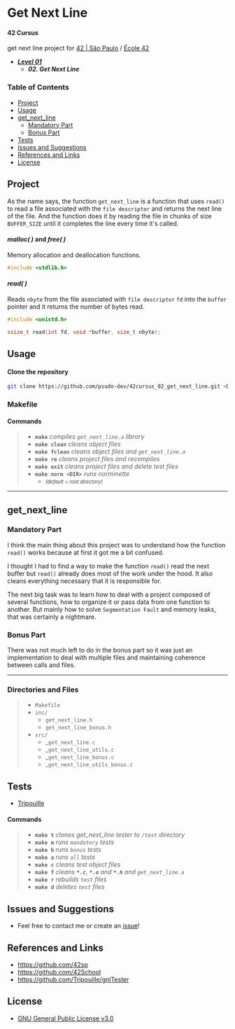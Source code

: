# Get Next Line <!-- omit in toc -->

#### 42 Cursus  <!-- omit in toc -->

get next line project for [42 | São Paulo](https://github.com/42sp) / [École 42](https://github.com/42School)

- ***[Level 01](https://github.com/psudo-dev/42cursus_index)***
  - ***02. Get Next Line***

### Table of Contents  <!-- omit in toc -->

- [Project](#project)
- [Usage](#usage)
- [get_next_line](#get_next_line)
  - [Mandatory Part](#mandatory-part)
  - [Bonus Part](#bonus-part)
- [Tests](#tests)
- [Issues and Suggestions](#issues-and-suggestions)
- [References and Links](#references-and-links)
- [License](#license)

## Project

As the name says, the function `get_next_line` is a function that uses `read()` to read a file associated with the `file descriptor` and returns the next line of the file. And the function does it by reading the file in chunks of size `BUFFER_SIZE` until it completes the line every time it's called.

#### _malloc( )_ and _free( )_ <!-- omit in toc -->

Memory allocation and deallocation functions.

```c
#include <stdlib.h>
```

#### _read( )_ <!-- omit in toc -->

Reads `nbyte` from the file associated with `file descriptor` `fd` into the `buffer` pointer and it returns the number of bytes read.

```c
#include <unistd.h>

ssize_t read(int fd, void *buffer, size_t nbyte);
```

## Usage

#### Clone the repository <!-- omit in toc -->

```sh
git clone https://github.com/psudo-dev/42cursus_02_get_next_line.git <DIR_NAME>
```

### Makefile <!-- omit in toc -->

#### Commands <!-- omit in toc -->
>
> - **`make`** *compiles `get_next_line.a` library*
> - **`make clean`** *cleans object files*
> - **`make fclean`** *cleans object files and `get_next_line.a`*
> - **`make re`** *cleans project files and recompiles*
> - **`make exit`** *cleans project files and delete test files*
> - **`make norm <DIR>`** *runs norminette*
>   - *<span style="font-size:0.8em; color:rgba(0, 0, 0, 0.75)">(default = root directory)</span>*

---

## get_next_line

### Mandatory Part

I think the main thing about this project was to understand how the function `read()` works because at first it got me a bit confused.

I thought I had to find a way to make the function `read()` read the next buffer but `read()` already does most of the work under the hood. It also cleans everything necessary that it is responsible for.

The next big task was to learn how to deal with a project composed of several functions, how to organize it or pass data from one function to another. But mainly how to solve `Segmentation Fault` and memory leaks, that was certainly a nightmare.

### Bonus Part

There was not much left to do in the bonus part so it was just an implementation to deal with multiple files and maintaining coherence between calls and files.

---

### Directories and Files <!-- omit in toc -->

> - `Makefile`
> - `inc/`
>   - `get_next_line.h`
>   - `get_next_line_bonus.h`
> - `src/`
>   - _`get_next_line.c`
>   - _`get_next_line_utils.c`
>   - _`get_next_line_bonus.c`
>   - _`get_next_line_utils_bonus.c`

## Tests

- [Tripouille](https://github.com/Tripouille/gnlTester)

#### Commands <!-- omit in toc -->
>
> - **`make t`** *clones get_next_line tester to `/test` directory*
> - **`make m`** *runs `mandatory` tests*
> - **`make b`** *runs `bonus` tests*
> - **`make a`** *runs `all` tests*
> - **`make c`** *cleans test object files*
> - **`make f`** *cleans **`*.c`**, **`*.o`** and **`*.h`** and `get_next_line.a`*
> - **`make r`** *rebuilds `test` files*
> - **`make d`** *deletes `test` files*

## Issues and Suggestions

-   Feel free to contact me or create an [issue](https://github.com/psudo-dev/42cursus_02_get_next_line/issues/new/choose)!

## References and Links

- <https://github.com/42sp>
- <https://github.com/42School>
- <https://github.com/Tripouille/gnlTester>

## License

-   [GNU General Public License v3.0](https://github.com/psudo-dev/42cursus_02_get_next_line/blob/main/LICENSE.md)
